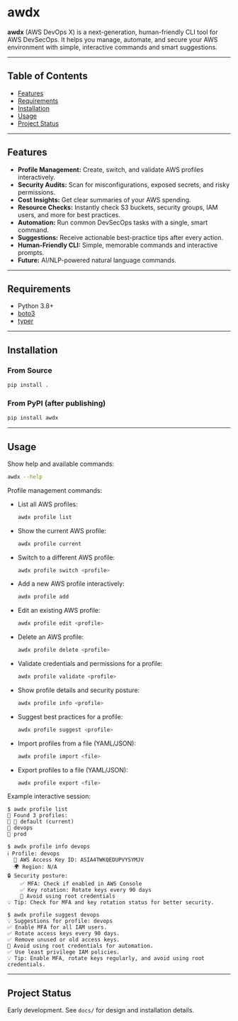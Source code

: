 # awdx

**awdx** (AWS DevOps X) is a next-generation, human-friendly CLI tool for AWS DevSecOps. It helps you manage, automate, and secure your AWS environment with simple, interactive commands and smart suggestions.

---

## Table of Contents
- [Features](#features)
- [Requirements](#requirements)
- [Installation](#installation)
- [Usage](#usage)
- [Project Status](#status)

---

## Features
- **Profile Management:** Create, switch, and validate AWS profiles interactively.
- **Security Audits:** Scan for misconfigurations, exposed secrets, and risky permissions.
- **Cost Insights:** Get clear summaries of your AWS spending.
- **Resource Checks:** Instantly check S3 buckets, security groups, IAM users, and more for best practices.
- **Automation:** Run common DevSecOps tasks with a single, smart command.
- **Suggestions:** Receive actionable best-practice tips after every action.
- **Human-Friendly CLI:** Simple, memorable commands and interactive prompts.
- **Future:** AI/NLP-powered natural language commands.

---

## Requirements
- Python 3.8+
- [boto3](https://boto3.amazonaws.com/v1/documentation/api/latest/index.html)
- [typer](https://typer.tiangolo.com/)

---

## Installation

### From Source
```bash
pip install .
```

### From PyPI (after publishing)
```bash
pip install awdx
```

---

## Usage

Show help and available commands:
```bash
awdx --help
```

Profile management commands:

- List all AWS profiles:
  ```bash
  awdx profile list
  ```
- Show the current AWS profile:
  ```bash
  awdx profile current
  ```
- Switch to a different AWS profile:
  ```bash
  awdx profile switch <profile>
  ```
- Add a new AWS profile interactively:
  ```bash
  awdx profile add
  ```
- Edit an existing AWS profile:
  ```bash
  awdx profile edit <profile>
  ```
- Delete an AWS profile:
  ```bash
  awdx profile delete <profile>
  ```
- Validate credentials and permissions for a profile:
  ```bash
  awdx profile validate <profile>
  ```
- Show profile details and security posture:
  ```bash
  awdx profile info <profile>
  ```
- Suggest best practices for a profile:
  ```bash
  awdx profile suggest <profile>
  ```
- Import profiles from a file (YAML/JSON):
  ```bash
  awdx profile import <file>
  ```
- Export profiles to a file (YAML/JSON):
  ```bash
  awdx profile export <file>
  ```

Example interactive session:
```
$ awdx profile list
👤 Found 3 profiles:
🎯 👤 default (current)
👤 devops
👤 prod

$ awdx profile info devops
ℹ️ Profile: devops
  🔑 AWS Access Key ID: ASIA4TWKQEDUPVYSYMJV
  🌍 Region: N/A
🔒 Security posture:
    ✅ MFA: Check if enabled in AWS Console
    ✅ Key rotation: Rotate keys every 90 days
    🚫 Avoid using root credentials
💡 Tip: Check for MFA and key rotation status for better security.

$ awdx profile suggest devops
💡 Suggestions for profile: devops
✅ Enable MFA for all IAM users.
✅ Rotate access keys every 90 days.
✅ Remove unused or old access keys.
🚫 Avoid using root credentials for automation.
✅ Use least privilege IAM policies.
💡 Tip: Enable MFA, rotate keys regularly, and avoid using root credentials.
```

---

## Project Status

Early development. See `docs/` for design and installation details. 